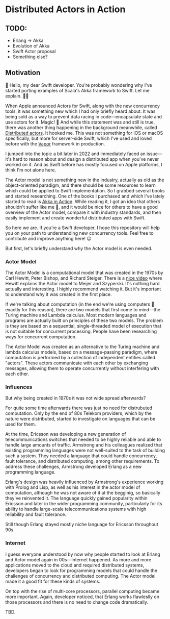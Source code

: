 # Distributed Actors in Action

## TODO:
* Erlang -> Akka
* Evolution of Akka
* Swift Actor proposal
* Something else?

## Motivation

👋 Hello, my dear Swift developer. You're probably wondering why I've started porting examples of Scala's Akka framework to Swift. Let me explain. 🧙‍♂️

When Apple announced Actors for Swift, along with the new concurrency tools, it was something new which I had only briefly heard about. It was being sold as a way to prevent data racing in code—encapsulate state and use actors for it. Magic! 🦄 And while this statement was and still is true, there was another thing happening in the background meanwhile, called [Distributed actors](https://www.swift.org/blog/distributed-actors/). It hooked me. This was not something for iOS or macOS specifically, but more for server-side Swift, which I've used and loved before with the [Vapor](https://vapor.codes) framework in production.

I jumped into the topic a bit later in 2022 and immediately faced an issue—it's hard to reason about and design a distributed app when you've never worked on it. And as Swift before has mostly focused on Apple platforms, I think I'm not alone here.

The Actor model is not something new in the industry, actually as old as the object-oriented paradigm, and there should be some resources to learn which could be applied to Swift implementation. So I grabbed several books and started researching. One of the books I purchased and which I've lately started to read is [Akka in Action](https://www.manning.com/books/akka-in-action). While reading it, I got an idea that others shouldn't suffer like me 🥲, and it would be nice for others to have a good overview of the Actor model, compare it with industry standards, and then easily implement and create wonderful distributed apps with Swift.

So here we are. If you're a Swift developer, I hope this repository will help you on your path to understanding new concurrency tools. Feel free to contribute and improve anything here! 😉

But first, let's briefly understand why the Actor model is even needed.

### Actor Model

The Actor Model is a computational model that was created in the 1970s by Carl Hewitt, Peter Bishop, and Richard Steiger. There is a [nice video](https://www.youtube.com/watch?v=7erJ1DV_Tlo) where Hewitt explains the Actor model to Meijer and Szyperski. It's nothing hard actually and interesting. I highly recommend watching it. But it's important to understand why it was created in the first place.

If we're talking about computation (in the end we're using computers 👀 exactly for this reason), there are two models that first come to mind—the Turing machine and Lambda calculus. Most modern languages and programs are actually built on principles of these two models. The problem is they are based on a sequential, single-threaded model of execution that is not suitable for concurrent processing. People have been researching ways for concurrent computation.

The Actor Model was created as an alternative to the Turing machine and lambda calculus models, based on a message-passing paradigm, where computation is performed by a collection of independent entities called "actors". These actors communicate with each other by exchanging messages, allowing them to operate concurrently without interfering with each other.

### Influences

But why being created in 1970s it was not wide spread afterwards?

For quite some time afterwards there was just no need for distrubuted computation. Only by the end of 80s Telekom providers, which by the nature were distributed, started to investigate on languages that can be used for them.

At the time, Ericsson was developing a new generation of telecommunications switches that needed to be highly reliable and able to handle large amounts of traffic. Armstrong and his colleagues realized that existing programming languages were not well-suited to the task of building such a system. They needed a language that could handle concurrency, fault tolerance, and distributed computing, among other requirements. To address these challenges, Armstrong developed Erlang as a new programming language.

Erlang's design was heavily influenced by Armstrong's experience working with Prolog and Lisp, as well as his interest in the actor model of computation, although he was not aware of it at the begginig, so basically they've reinvented it. The language quickly gained popularity within Ericsson and later in the wider programming community, particularly for its ability to handle large-scale telecommunications systems with high reliability and fault tolerance.

Still though Erlang stayed mostly niche language for Ericsson throughout 90s.

### Internet

I guess everyone understood by now why people started to look at Erlang and Actor model again in 00s—Internet happened. As more and more applications moved to the cloud and required distributed systems, developers began to look for programming models that could handle the challenges of concurrency and distributed computing. The Actor model made it a good fit for these kinds of systems.

On top with the rise of multi-core processors, parallel computing became more important. Again, developer noticed, that Erlang works flawleslly on those processors and there is no need to change code dramatically.

TBD.
